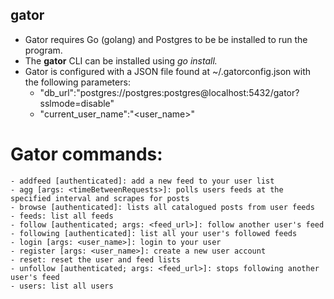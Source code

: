 ## gator
- Gator requires Go (golang) and Postgres to be be installed to run the program.
- The **gator** CLI can be installed using *go install.*
- Gator is configured with a JSON file found at ~/.gatorconfig.json with the following parameters:
    - "db_url":"postgres://postgres:postgres@localhost:5432/gator?sslmode=disable"
    - "current_user_name":"<user_name>"

# Gator commands:
    - addfeed [authenticated]: add a new feed to your user list
    - agg [args: <timeBetweenRequests>]: polls users feeds at the specified interval and scrapes for posts
	- browse [authenticated]: lists all catalogued posts from user feeds
	- feeds: list all feeds
	- follow [authenticated; args: <feed_url>]: follow another user's feed
	- following [authenticated]: list all your user's followed feeds
	- login [args: <user_name>]: login to your user
	- register [args: <user_name>]: create a new user account
	- reset: reset the user and feed lists
	- unfollow [authenticated; args: <feed_url>]: stops following another user's feed
	- users: list all users
